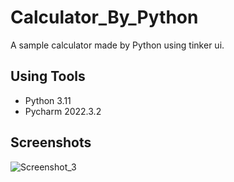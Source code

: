 # Calculator_By_Python
A sample calculator made by Python using tinker ui. 

## Using Tools
- Python 3.11
- Pycharm 2022.3.2

## Screenshots
![Screenshot_3](https://user-images.githubusercontent.com/90706926/217469327-d0fac1af-f7d8-4479-b0dc-e2ea910fb9ea.png)
